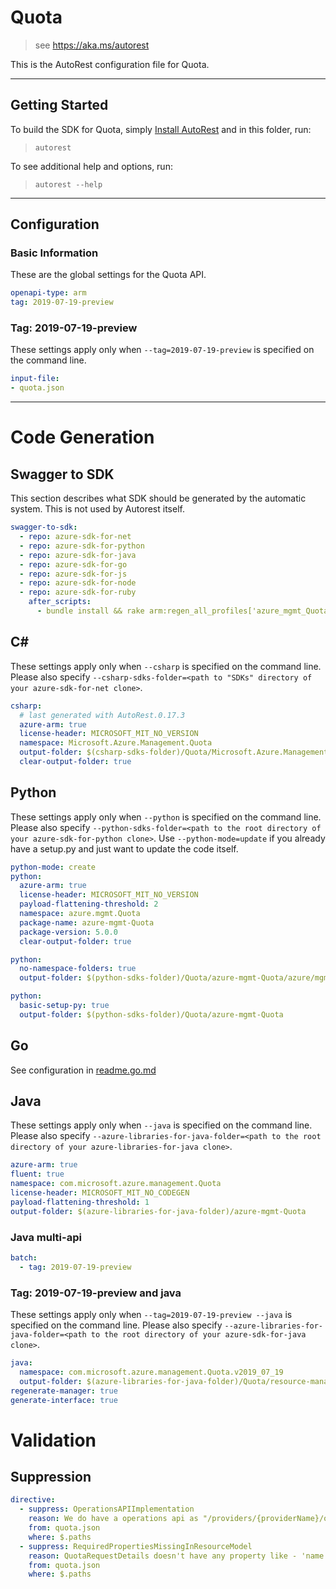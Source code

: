 # Quota

> see https://aka.ms/autorest

This is the AutoRest configuration file for Quota.



---
## Getting Started
To build the SDK for Quota, simply [Install AutoRest](https://aka.ms/autorest/install) and in this folder, run:

> `autorest`

To see additional help and options, run:

> `autorest --help`
---

## Configuration



### Basic Information
These are the global settings for the Quota API.

``` yaml
openapi-type: arm
tag: 2019-07-19-preview
```

### Tag: 2019-07-19-preview

These settings apply only when `--tag=2019-07-19-preview` is specified on the command line.

``` yaml $(tag) == '2019-07-19-preview'
input-file:
- quota.json
```



---
# Code Generation


## Swagger to SDK

This section describes what SDK should be generated by the automatic system.
This is not used by Autorest itself.

``` yaml $(swagger-to-sdk)
swagger-to-sdk:
  - repo: azure-sdk-for-net
  - repo: azure-sdk-for-python
  - repo: azure-sdk-for-java
  - repo: azure-sdk-for-go
  - repo: azure-sdk-for-js
  - repo: azure-sdk-for-node
  - repo: azure-sdk-for-ruby
    after_scripts:
      - bundle install && rake arm:regen_all_profiles['azure_mgmt_Quota']
```


## C#

These settings apply only when `--csharp` is specified on the command line.
Please also specify `--csharp-sdks-folder=<path to "SDKs" directory of your azure-sdk-for-net clone>`.

``` yaml $(csharp)
csharp:
  # last generated with AutoRest.0.17.3
  azure-arm: true
  license-header: MICROSOFT_MIT_NO_VERSION
  namespace: Microsoft.Azure.Management.Quota
  output-folder: $(csharp-sdks-folder)/Quota/Microsoft.Azure.Management.Quota/src/Generated
  clear-output-folder: true
```

## Python

These settings apply only when `--python` is specified on the command line.
Please also specify `--python-sdks-folder=<path to the root directory of your azure-sdk-for-python clone>`.
Use `--python-mode=update` if you already have a setup.py and just want to update the code itself.

``` yaml $(python)
python-mode: create
python:
  azure-arm: true
  license-header: MICROSOFT_MIT_NO_VERSION
  payload-flattening-threshold: 2
  namespace: azure.mgmt.Quota
  package-name: azure-mgmt-Quota
  package-version: 5.0.0
  clear-output-folder: true
```
``` yaml $(python) && $(python-mode) == 'update'
python:
  no-namespace-folders: true
  output-folder: $(python-sdks-folder)/Quota/azure-mgmt-Quota/azure/mgmt/Quota
```
``` yaml $(python) && $(python-mode) == 'create'
python:
  basic-setup-py: true
  output-folder: $(python-sdks-folder)/Quota/azure-mgmt-Quota
```

## Go

See configuration in [readme.go.md](./readme.go.md)

## Java

These settings apply only when `--java` is specified on the command line.
Please also specify `--azure-libraries-for-java-folder=<path to the root directory of your azure-libraries-for-java clone>`.

``` yaml $(java)
azure-arm: true
fluent: true
namespace: com.microsoft.azure.management.Quota
license-header: MICROSOFT_MIT_NO_CODEGEN
payload-flattening-threshold: 1
output-folder: $(azure-libraries-for-java-folder)/azure-mgmt-Quota
```

### Java multi-api
``` yaml $(java) && $(multiapi)
batch:
  - tag: 2019-07-19-preview
```

### Tag: 2019-07-19-preview and java

These settings apply only when `--tag=2019-07-19-preview --java` is specified on the command line.
Please also specify `--azure-libraries-for-java-folder=<path to the root directory of your azure-sdk-for-java clone>`.

``` yaml $(tag) == '2019-07-19-preview' && $(java) && $(multiapi)
java:
  namespace: com.microsoft.azure.management.Quota.v2019_07_19
  output-folder: $(azure-libraries-for-java-folder)/Quota/resource-manager/v2019_07_19
regenerate-manager: true
generate-interface: true
```

# Validation


## Suppression

``` yaml
directive:
  - suppress: OperationsAPIImplementation
    reason: We do have a operations api as "/providers/{providerName}/operations"
    from: quota.json
    where: $.paths
  - suppress: RequiredPropertiesMissingInResourceModel
	reason: QuotaRequestDetails doesn't have any property like - 'name', 'id' and 'type' in its hierarchy.
	from: quota.json
	where: $.paths
```